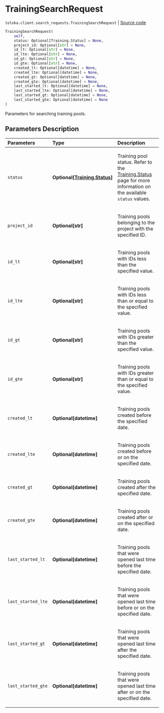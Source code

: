 # TrainingSearchRequest
`toloka.client.search_requests.TrainingSearchRequest` | [Source code](https://github.com/Toloka/toloka-kit/blob/v1.1.4/src/client/search_requests.py#L274)

```python
TrainingSearchRequest(
    self,
    status: Optional[Training.Status] = None,
    project_id: Optional[str] = None,
    id_lt: Optional[str] = None,
    id_lte: Optional[str] = None,
    id_gt: Optional[str] = None,
    id_gte: Optional[str] = None,
    created_lt: Optional[datetime] = None,
    created_lte: Optional[datetime] = None,
    created_gt: Optional[datetime] = None,
    created_gte: Optional[datetime] = None,
    last_started_lt: Optional[datetime] = None,
    last_started_lte: Optional[datetime] = None,
    last_started_gt: Optional[datetime] = None,
    last_started_gte: Optional[datetime] = None
)
```

Parameters for searching training pools.

## Parameters Description

| Parameters | Type | Description |
| :----------| :----| :-----------|
`status`|**Optional\[[Training.Status](toloka.client.training.Training.Status.md)\]**|<p>Training pool status. Refer to the [Training.Status](toloka.client.training.Training.Status.md) page for more information on the available `status` values.</p>
`project_id`|**Optional\[str\]**|<p>Training pools belonging to the project with the specified ID.</p>
`id_lt`|**Optional\[str\]**|<p>Training pools with IDs less than the specified value.</p>
`id_lte`|**Optional\[str\]**|<p>Training pools with IDs less than or equal to the specified value.</p>
`id_gt`|**Optional\[str\]**|<p>Training pools with IDs greater than the specified value.</p>
`id_gte`|**Optional\[str\]**|<p>Training pools with IDs greater than or equal to the specified value.</p>
`created_lt`|**Optional\[datetime\]**|<p>Training pools created before the specified date.</p>
`created_lte`|**Optional\[datetime\]**|<p>Training pools created before or on the specified date.</p>
`created_gt`|**Optional\[datetime\]**|<p>Training pools created after the specified date.</p>
`created_gte`|**Optional\[datetime\]**|<p>Training pools created after or on the specified date.</p>
`last_started_lt`|**Optional\[datetime\]**|<p>Training pools that were opened last time before the specified date.</p>
`last_started_lte`|**Optional\[datetime\]**|<p>Training pools that were opened last time before or on the specified date.</p>
`last_started_gt`|**Optional\[datetime\]**|<p>Training pools that were opened last time after the specified date.</p>
`last_started_gte`|**Optional\[datetime\]**|<p>Training pools that were opened last time after or on the specified date.</p>
